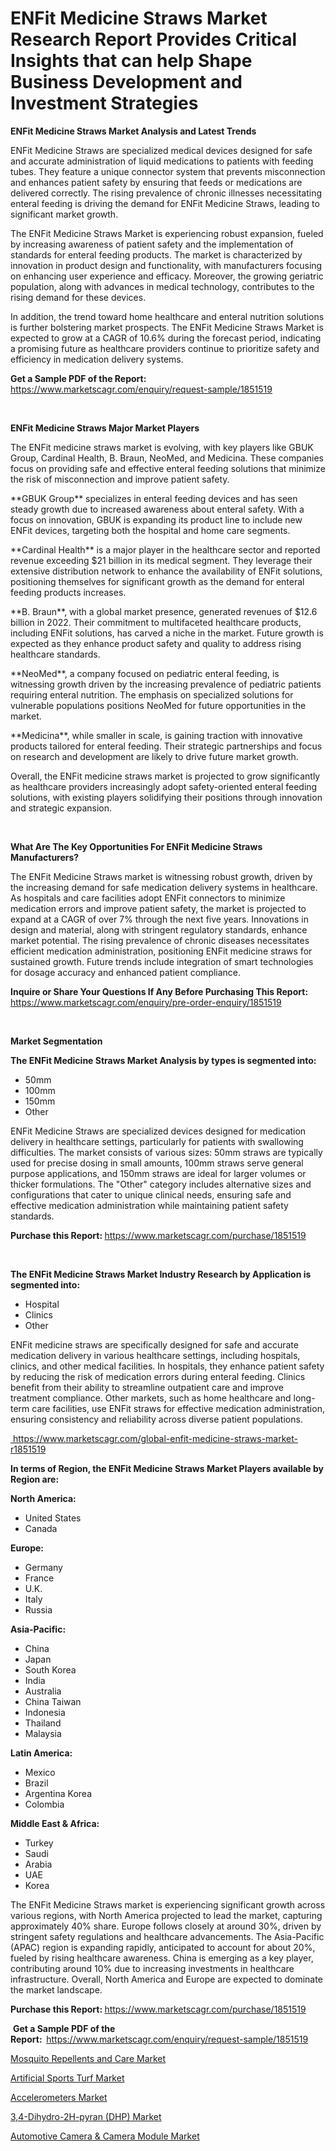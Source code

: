 <p><h1>ENFit Medicine Straws Market Research Report Provides Critical Insights that can help Shape Business Development and Investment Strategies</h1></p><p><strong>ENFit Medicine Straws Market Analysis and Latest Trends</strong></p>
<p><p>ENFit Medicine Straws are specialized medical devices designed for safe and accurate administration of liquid medications to patients with feeding tubes. They feature a unique connector system that prevents misconnection and enhances patient safety by ensuring that feeds or medications are delivered correctly. The rising prevalence of chronic illnesses necessitating enteral feeding is driving the demand for ENFit Medicine Straws, leading to significant market growth.</p><p>The ENFit Medicine Straws Market is experiencing robust expansion, fueled by increasing awareness of patient safety and the implementation of standards for enteral feeding products. The market is characterized by innovation in product design and functionality, with manufacturers focusing on enhancing user experience and efficacy. Moreover, the growing geriatric population, along with advances in medical technology, contributes to the rising demand for these devices.</p><p>In addition, the trend toward home healthcare and enteral nutrition solutions is further bolstering market prospects. The ENFit Medicine Straws Market is expected to grow at a CAGR of 10.6% during the forecast period, indicating a promising future as healthcare providers continue to prioritize safety and efficiency in medication delivery systems.</p></p>
<p><strong>Get a Sample PDF of the Report:&nbsp;</strong> <a href="https://www.marketscagr.com/enquiry/request-sample/1851519?utm_campaign=1564&utm_medium=2&utm_source=Github&utm_content=ia&utm_term=18102024&utm_id=enfit-medicine-straws">https://www.marketscagr.com/enquiry/request-sample/1851519</a></p>
<p>&nbsp;</p>
<p><strong>ENFit Medicine Straws Major Market Players</strong></p>
<p><p>The ENFit medicine straws market is evolving, with key players like GBUK Group, Cardinal Health, B. Braun, NeoMed, and Medicina. These companies focus on providing safe and effective enteral feeding solutions that minimize the risk of misconnection and improve patient safety.</p><p>**GBUK Group** specializes in enteral feeding devices and has seen steady growth due to increased awareness about enteral safety. With a focus on innovation, GBUK is expanding its product line to include new ENFit devices, targeting both the hospital and home care segments.</p><p>**Cardinal Health** is a major player in the healthcare sector and reported revenue exceeding $21 billion in its medical segment. They leverage their extensive distribution network to enhance the availability of ENFit solutions, positioning themselves for significant growth as the demand for enteral feeding products increases.</p><p>**B. Braun**, with a global market presence, generated revenues of $12.6 billion in 2022. Their commitment to multifaceted healthcare products, including ENFit solutions, has carved a niche in the market. Future growth is expected as they enhance product safety and quality to address rising healthcare standards.</p><p>**NeoMed**, a company focused on pediatric enteral feeding, is witnessing growth driven by the increasing prevalence of pediatric patients requiring enteral nutrition. The emphasis on specialized solutions for vulnerable populations positions NeoMed for future opportunities in the market.</p><p>**Medicina**, while smaller in scale, is gaining traction with innovative products tailored for enteral feeding. Their strategic partnerships and focus on research and development are likely to drive future market growth.</p><p>Overall, the ENFit medicine straws market is projected to grow significantly as healthcare providers increasingly adopt safety-oriented enteral feeding solutions, with existing players solidifying their positions through innovation and strategic expansion.</p></p>
<p>&nbsp;</p>
<p><strong>What Are The Key Opportunities For ENFit Medicine Straws Manufacturers?</strong></p>
<p><p>The ENFit Medicine Straws market is witnessing robust growth, driven by the increasing demand for safe medication delivery systems in healthcare. As hospitals and care facilities adopt ENFit connectors to minimize medication errors and improve patient safety, the market is projected to expand at a CAGR of over 7% through the next five years. Innovations in design and material, along with stringent regulatory standards, enhance market potential. The rising prevalence of chronic diseases necessitates efficient medication administration, positioning ENFit medicine straws for sustained growth. Future trends include integration of smart technologies for dosage accuracy and enhanced patient compliance.</p></p>
<p><strong>Inquire or Share Your Questions If Any Before Purchasing This Report:</strong> <a href="https://www.marketscagr.com/enquiry/pre-order-enquiry/1851519?utm_campaign=1564&utm_medium=2&utm_source=Github&utm_content=ia&utm_term=18102024&utm_id=enfit-medicine-straws">https://www.marketscagr.com/enquiry/pre-order-enquiry/1851519</a></p>
<p>&nbsp;</p>
<p><strong>Market Segmentation</strong></p>
<p><strong>The ENFit Medicine Straws Market Analysis by types is segmented into:</strong></p>
<p><ul><li>50mm</li><li>100mm</li><li>150mm</li><li>Other</li></ul></p>
<p><p>ENFit Medicine Straws are specialized devices designed for medication delivery in healthcare settings, particularly for patients with swallowing difficulties. The market consists of various sizes: 50mm straws are typically used for precise dosing in small amounts, 100mm straws serve general purpose applications, and 150mm straws are ideal for larger volumes or thicker formulations. The "Other" category includes alternative sizes and configurations that cater to unique clinical needs, ensuring safe and effective medication administration while maintaining patient safety standards.</p></p>
<p><strong>Purchase this Report:&nbsp;</strong><a href="https://www.marketscagr.com/purchase/1851519?utm_campaign=1564&utm_medium=2&utm_source=Github&utm_content=ia&utm_term=18102024&utm_id=enfit-medicine-straws">https://www.marketscagr.com/purchase/1851519</a></p>
<p>&nbsp;</p>
<p><strong>The ENFit Medicine Straws Market Industry Research by Application is segmented into:</strong></p>
<p><ul><li>Hospital</li><li>Clinics</li><li>Other</li></ul></p>
<p><p>ENFit medicine straws are specifically designed for safe and accurate medication delivery in various healthcare settings, including hospitals, clinics, and other medical facilities. In hospitals, they enhance patient safety by reducing the risk of medication errors during enteral feeding. Clinics benefit from their ability to streamline outpatient care and improve treatment compliance. Other markets, such as home healthcare and long-term care facilities, use ENFit straws for effective medication administration, ensuring consistency and reliability across diverse patient populations.</p></p>
<p><a href="https://www.marketscagr.com/global-enfit-medicine-straws-market-r1851519?utm_campaign=1564&utm_medium=2&utm_source=Github&utm_content=ia&utm_term=18102024&utm_id=enfit-medicine-straws">&nbsp;https://www.marketscagr.com/global-enfit-medicine-straws-market-r1851519</a></p>
<p><strong>In terms of Region, the ENFit Medicine Straws Market Players available by Region are:</strong></p>
<p>
    <p> <strong> North America: </strong>
        <ul>
            <li>United States</li>
            <li>Canada</li>
        </ul>
        </p> 
    <p> <strong> Europe: </strong>
        <ul>
            <li>Germany</li>
            <li>France</li>
            <li>U.K.</li>
            <li>Italy</li>
            <li>Russia</li>
        </ul>
        </p> 
    <p> <strong> Asia-Pacific: </strong>
        <ul>
            <li>China</li>
            <li>Japan</li>
            <li>South Korea</li>
            <li>India</li>
            <li>Australia</li>
            <li>China Taiwan</li>
            <li>Indonesia</li>
            <li>Thailand</li>
            <li>Malaysia</li>
        </ul>
        </p> 
    <p> <strong> Latin America: </strong>
        <ul>
            <li>Mexico</li>
            <li>Brazil</li>
            <li>Argentina Korea</li>
            <li>Colombia</li>
        </ul>
        </p> 
    <p> <strong> Middle East & Africa: </strong>
        <ul>
            <li>Turkey</li>
            <li>Saudi</li>
            <li>Arabia</li>
            <li>UAE</li>
            <li>Korea</li>
        </ul>
    </p>
    </p>
<p><p>The ENFit Medicine Straws market is experiencing significant growth across various regions, with North America projected to lead the market, capturing approximately 40% share. Europe follows closely at around 30%, driven by stringent safety regulations and healthcare advancements. The Asia-Pacific (APAC) region is expanding rapidly, anticipated to account for about 20%, fueled by rising healthcare awareness. China is emerging as a key player, contributing around 10% due to increasing investments in healthcare infrastructure. Overall, North America and Europe are expected to dominate the market landscape.</p></p>
<p><strong>Purchase this Report: </strong><a href="https://www.marketscagr.com/purchase/1851519?utm_campaign=1564&utm_medium=2&utm_source=Github&utm_content=ia&utm_term=18102024&utm_id=enfit-medicine-straws">https://www.marketscagr.com/purchase/1851519</a></p>
<p>&nbsp;<strong>Get a Sample PDF of the Report:&nbsp;&nbsp;</strong><a href="https://www.marketscagr.com/enquiry/request-sample/1851519?utm_campaign=1564&utm_medium=2&utm_source=Github&utm_content=ia&utm_term=18102024&utm_id=enfit-medicine-straws">https://www.marketscagr.com/enquiry/request-sample/1851519</a></p>
<p><strong></strong></p>
<p><p><a href="https://www.linkedin.com/pulse/global-mosquito-repellents-care-market-product-types-applications-p7dle?utm_campaign=1564&utm_medium=2&utm_source=Github&utm_content=ia&utm_term=18102024&utm_id=enfit-medicine-straws">Mosquito Repellents and Care Market</a></p><p><a href="https://www.linkedin.com/pulse/analyzing-global-artificial-sports-turf-market-growth-ej80e?utm_campaign=1564&utm_medium=2&utm_source=Github&utm_content=ia&utm_term=18102024&utm_id=enfit-medicine-straws">Artificial Sports Turf Market</a></p><p><a href="https://www.linkedin.com/pulse/accelerometers-market-share-analysis-growth-trends-forecasts-onmyf?utm_campaign=1564&utm_medium=2&utm_source=Github&utm_content=ia&utm_term=18102024&utm_id=enfit-medicine-straws">Accelerometers Market</a></p><p><a href="https://github.com/abbislposival/Market-Research-Report-List-1/blob/main/34-dihydro-2h-pyran-dhp-market.md?utm_campaign=1564&utm_medium=2&utm_source=Github&utm_content=ia&utm_term=18102024&utm_id=enfit-medicine-straws">3,4-Dihydro-2H-pyran (DHP) Market</a></p><p><a href="https://www.linkedin.com/pulse/automotive-camera-module-market-growth-segmentation-regional-oyvtf?utm_campaign=1564&utm_medium=2&utm_source=Github&utm_content=ia&utm_term=18102024&utm_id=enfit-medicine-straws">Automotive Camera & Camera Module Market</a></p></p>